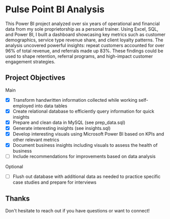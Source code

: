 # Pulse Point BI Analysis

This Power BI project analyzed over six years of operational and financial data from my sole proprietorship as a personal trainer. Using Excel, SQL, and Power BI, I built a dashboard showcasing key metrics such as customer demographics, service type revenue share, and client loyalty patterns. The analysis uncovered powerful insights: repeat customers accounted for over 96% of total revenue, and referrals made up 83%. These findings could be used to shape retention, referral programs, and high-impact customer engagement strategies.

## Project Objectives

Main

- [x] Transform handwritten information collected while working self-employed into data tables
- [x] Create relational database to efficiently query information for quick insights
- [x] Prepare and clean data in MySQL (see prep_data.sql)
- [x] Generate interesting insights (see insights.sql)
- [x] Develop interesting visuals using Microsoft Power BI based on KPIs and other relevant metrics
- [x] Document business insights including visuals to assess the health of business
- [ ] Include recommendations for improvements based on data analysis

Optional

- [ ] Flush out database with additional data as needed to practice specific case studies and prepare for interviews

## Thanks

Don't hesitate to reach out if you have questions or want to connect!
